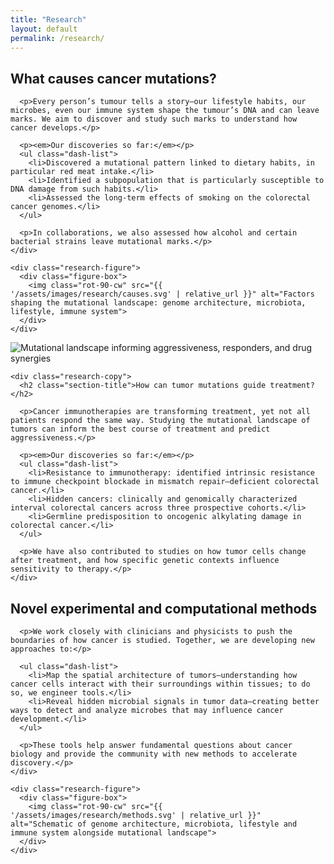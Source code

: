 ```yaml
---
title: "Research"
layout: default
permalink: /research/
---
```


<section class="research-section img-right">
  <div class="row">
    <div class="research-copy">
      <h2 class="section-title">What causes cancer mutations?</h2>

      <p>Every person’s tumour tells a story—our lifestyle habits, our microbes, even our immune system shape the tumour’s DNA and can leave marks. We aim to discover and study such marks to understand how cancer develops.</p>

      <p><em>Our discoveries so far:</em></p>
      <ul class="dash-list">
        <li>Discovered a mutational pattern linked to dietary habits, in particular red meat intake.</li>
        <li>Identified a subpopulation that is particularly susceptible to DNA damage from such habits.</li>
        <li>Assessed the long-term effects of smoking on the colorectal cancer genomes.</li>
      </ul>

      <p>In collaborations, we also assessed how alcohol and certain bacterial strains leave mutational marks.</p>
    </div>

    <div class="research-figure">
      <div class="figure-box">
        <img class="rot-90-cw" src="{{ '/assets/images/research/causes.svg' | relative_url }}" alt="Factors shaping the mutational landscape: genome architecture, microbiota, lifestyle, immune system">
      </div>
    </div>
  </div>
</section>

<section class="research-section img-left">
  <div class="row">
    <div class="research-figure">
      <div class="figure-box">
        <img class="rot-90-ccw" src="{{ '/assets/images/research/treatment.svg' | relative_url }}" alt="Mutational landscape informing aggressiveness, responders, and drug synergies">
      </div>
    </div>

    <div class="research-copy">
      <h2 class="section-title">How can tumor mutations guide treatment?</h2>

      <p>Cancer immunotherapies are transforming treatment, yet not all patients respond the same way. Studying the mutational landscape of tumors can inform the best course of treatment and predict aggressiveness.</p>

      <p><em>Our discoveries so far:</em></p>
      <ul class="dash-list">
        <li>Resistance to immunotherapy: identified intrinsic resistance to immune checkpoint blockade in mismatch repair–deficient colorectal cancer.</li>
        <li>Hidden cancers: clinically and genomically characterized interval colorectal cancers across three prospective cohorts.</li>
        <li>Germline predisposition to oncogenic alkylating damage in colorectal cancer.</li>
      </ul>

      <p>We have also contributed to studies on how tumor cells change after treatment, and how specific genetic contexts influence sensitivity to therapy.</p>
    </div>
  </div>
</section>

<section class="research-section img-right">
  <div class="row">
    <div class="research-copy">
      <h2 class="section-title">Novel experimental and computational methods</h2>

      <p>We work closely with clinicians and physicists to push the boundaries of how cancer is studied. Together, we are developing new approaches to:</p>

      <ul class="dash-list">
        <li>Map the spatial architecture of tumors—understanding how cancer cells interact with their surroundings within tissues; to do so, we engineer tools.</li>
        <li>Reveal hidden microbial signals in tumor data—creating better ways to detect and analyze microbes that may influence cancer development.</li>
      </ul>

      <p>These tools help answer fundamental questions about cancer biology and provide the community with new methods to accelerate discovery.</p>
    </div>

    <div class="research-figure">
      <div class="figure-box">
        <img class="rot-90-cw" src="{{ '/assets/images/research/methods.svg' | relative_url }}" alt="Schematic of genome architecture, microbiota, lifestyle and immune system alongside mutational landscape">
      </div>
    </div>
  </div>
</section>
